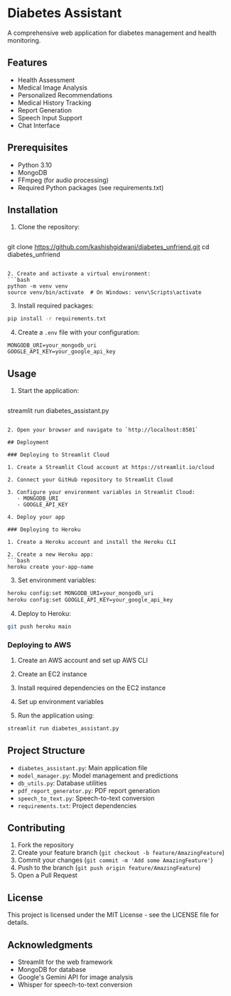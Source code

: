 # Diabetes Assistant

A comprehensive web application for diabetes management and health monitoring.

## Features

- Health Assessment
- Medical Image Analysis
- Personalized Recommendations
- Medical History Tracking
- Report Generation
- Speech Input Support
- Chat Interface

## Prerequisites

- Python 3.10
- MongoDB
- FFmpeg (for audio processing)
- Required Python packages (see requirements.txt)

## Installation

1. Clone the repository:
   ```bash
git clone https://github.com/kashishgidwani/diabetes_unfriend.git
cd diabetes_unfriend
   ```

2. Create and activate a virtual environment:
   ```bash
python -m venv venv
source venv/bin/activate  # On Windows: venv\Scripts\activate
```

3. Install required packages:
```bash
pip install -r requirements.txt
   ```

4. Create a `.env` file with your configuration:
```
MONGODB_URI=your_mongodb_uri
GOOGLE_API_KEY=your_google_api_key
```

## Usage

1. Start the application:
   ```bash
streamlit run diabetes_assistant.py
```

2. Open your browser and navigate to `http://localhost:8501`

## Deployment

### Deploying to Streamlit Cloud

1. Create a Streamlit Cloud account at https://streamlit.io/cloud

2. Connect your GitHub repository to Streamlit Cloud

3. Configure your environment variables in Streamlit Cloud:
   - MONGODB_URI
   - GOOGLE_API_KEY

4. Deploy your app

### Deploying to Heroku

1. Create a Heroku account and install the Heroku CLI

2. Create a new Heroku app:
```bash
heroku create your-app-name
```

3. Set environment variables:
```bash
heroku config:set MONGODB_URI=your_mongodb_uri
heroku config:set GOOGLE_API_KEY=your_google_api_key
```

4. Deploy to Heroku:
```bash
git push heroku main
```

### Deploying to AWS

1. Create an AWS account and set up AWS CLI

2. Create an EC2 instance

3. Install required dependencies on the EC2 instance

4. Set up environment variables

5. Run the application using:
```bash
streamlit run diabetes_assistant.py
```

## Project Structure

- `diabetes_assistant.py`: Main application file
- `model_manager.py`: Model management and predictions
- `db_utils.py`: Database utilities
- `pdf_report_generator.py`: PDF report generation
- `speech_to_text.py`: Speech-to-text conversion
- `requirements.txt`: Project dependencies

## Contributing

1. Fork the repository
2. Create your feature branch (`git checkout -b feature/AmazingFeature`)
3. Commit your changes (`git commit -m 'Add some AmazingFeature'`)
4. Push to the branch (`git push origin feature/AmazingFeature`)
5. Open a Pull Request

## License

This project is licensed under the MIT License - see the LICENSE file for details.

## Acknowledgments

- Streamlit for the web framework
- MongoDB for database
- Google's Gemini API for image analysis
- Whisper for speech-to-text conversion
